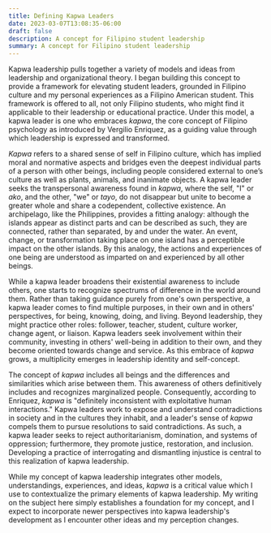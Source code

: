 ```yaml
---
title: Defining Kapwa Leaders
date: 2023-03-07T13:08:35-06:00
draft: false
description: A concept for Filipino student leadership
summary: A concept for Filipino student leadership
---
```

Kapwa leadership pulls together a variety of models and ideas from leadership and organizational theory. I began building this concept to provide a framework for elevating student leaders, grounded in Filipino culture and my personal experiences as a Filipino American student. This framework is offered to all, not only Filipino students, who might find it applicable to their leadership or educational practice. Under this model, a kapwa leader is one who embraces _kapwa_, the core concept of Filipino psychology as introduced by Vergilio Enriquez, as a guiding value through which leadership is expressed and transformed.

_Kapwa_ refers to a shared sense of self in Filipino culture, which has implied moral and normative aspects and bridges even the deepest individual parts of a person with other beings, including people considered external to one’s culture as well as plants, animals, and inanimate objects. A kapwa leader seeks the transpersonal awareness found in _kapwa_, where the self, "I" or _ako_, and the other, "we" or _tayo_, do not disappear but unite to become a greater whole and share a codependent, collective existence. An archipelago, like the Philippines, provides a fitting analogy: although the islands appear as distinct parts and can be described as such, they are connected, rather than separated, by and under the water. An event, change, or transformation taking place on one island has a perceptible impact on the other islands. By this analogy, the actions and experiences of one being are understood as imparted on and experienced by all other beings.

While a kapwa leader broadens their existential awareness to include others, one starts to recognize spectrums of difference in the world around them. Rather than taking guidance purely from one's own perspective, a kapwa leader comes to find multiple purposes, in their own and in others' perspectives, for being, knowing, doing, and living. Beyond leadership, they might practice other roles: follower, teacher, student, culture worker, change agent, or liaison. Kapwa leaders seek involvement within their community, investing in others' well-being in addition to their own, and they become oriented towards change and service. As this embrace of _kapwa_ grows, a multiplicity emerges in leadership identity and self-concept.

The concept of _kapwa_ includes all beings and the differences and similarities which arise between them. This awareness of others definitively includes and recognizes marginalized people. Consequently, according to Enriquez, _kapwa_ is "definitely inconsistent with exploitative human interactions." Kapwa leaders work to expose and understand contradictions in society and in the cultures they inhabit, and a leader's sense of _kapwa_ compels them to pursue resolutions to said contradictions. As such, a kapwa leader seeks to reject authoritarianism, domination, and systems of oppression; furthermore, they promote justice, restoration, and inclusion. Developing a practice of interrogating and dismantling injustice is central to this realization of kapwa leadership.

While my concept of kapwa leadership integrates other models, understandings, experiences, and ideas, _kapwa_ is a critical value which I use to contextualize the primary elements of kapwa leadership. My writing on the subject here simply establishes a foundation for my concept, and I expect to incorporate newer perspectives into kapwa leadership's development as I encounter other ideas and my perception changes.